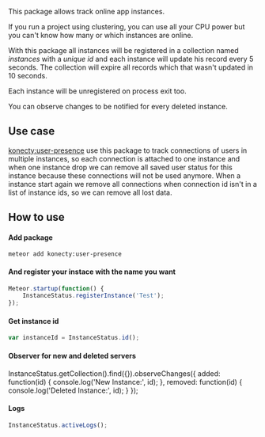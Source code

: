 This package allows track online app instances.

If you run a project using clustering, you can use all your CPU power but you can't know how many or which instances are online.

With this package all instances will be registered in a collection named *instances* with a *unique id* and each instance will update his record every 5 seconds. The collection will expire all records which that wasn't updated in 10 seconds.

Each instance will be unregistered on process exit too.

You can observe changes to be notified for every deleted instance.

## Use case
[konecty:user-presence](https://github.com/Konecty/meteor-user-presence) use this package to track connections of users in multiple instances, so each connection is attached to one instance and when one instance drop we can remove all saved user status for this instance because these connections will not be used anymore.
When a instance start again we remove all connections when connection id isn't in a list of instance ids, so we can remove all lost data.

## How to use

#### Add package
```shell
meteor add konecty:user-presence
```

#### And register your instace with the name you want
```javascript
Meteor.startup(function() {
	InstanceStatus.registerInstance('Test');
});
```

#### Get instance id
```javascript
var instanceId = InstanceStatus.id();
```

#### Observer for new and deleted servers
InstanceStatus.getCollection().find({}).observeChanges({
	added: function(id) {
	  console.log('New Instance:', id);
	},
	removed: function(id) {
		console.log('Deleted Instance:', id);
	}
});

#### Logs
```javascript
InstanceStatus.activeLogs();
```
